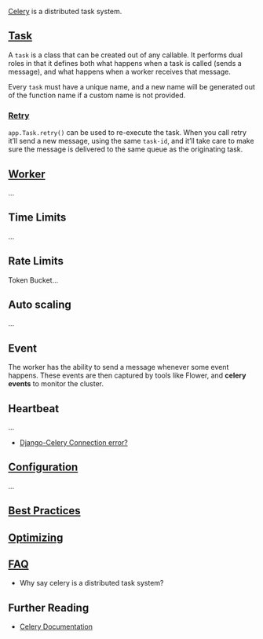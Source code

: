 [Celery](http://docs.celeryproject.org/en/latest/getting-started/introduction.html) is a distributed task system.


[Task](http://docs.celeryproject.org/en/latest/userguide/tasks.html)
----

A `task` is a class that can be created out of any callable. It performs dual roles in that it defines both what happens when a task is called (sends a message), and what happens when a worker receives that message.

Every `task` must have a unique name, and a new name will be generated out of the function name if a custom name is not provided.



### [Retry](http://docs.celeryproject.org/en/latest/userguide/tasks.html#retrying)

`app.Task.retry()` can be used to re-execute the task. When you call retry it’ll send a new message, using the same `task-id`, and it’ll take care to make sure the message is delivered to the same queue as the originating task.



[Worker](http://docs.celeryproject.org/en/latest/userguide/workers.html)
---
...

## Time Limits
...


## Rate Limits

Token Bucket...


## Auto scaling
...


Event
-----
The worker has the ability to send a message whenever some event happens. These events are then captured by tools like Flower, and **celery events** to monitor the cluster.



Heartbeat
---
...

* [Django-Celery Connection error?](http://stackoverflow.com/questions/14817181/django-celery-connectionerror-too-many-heartbeats-missed)




[Configuration](http://docs.celeryproject.org/en/latest/userguide/configuration.html)
---
...



[Best Practices](http://docs.celeryproject.org/en/latest/userguide/tasks.html#tips-and-best-practices)
---

## [Optimizing](http://docs.celeryproject.org/en/latest/userguide/optimizing.html)




[FAQ](http://docs.celeryproject.org/en/latest/faq.html)
----

* Why say celery is a distributed task system?



Further Reading
----

* [Celery Documentation](http://docs.celeryproject.org/en/latest/)
